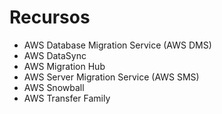 # Recursos

- AWS Database Migration Service (AWS DMS)
- AWS DataSync
- AWS Migration Hub
- AWS Server Migration Service (AWS SMS)
- AWS Snowball
- AWS Transfer Family